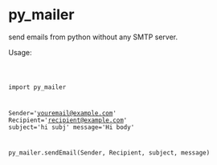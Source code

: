 py_mailer
=========

send emails from python without any SMTP server.

Usage:

<code>

import py_mailer 

Sender='youremail@example.com'
Recipient='recipient@example.com'
subject='hi subj' 
message='Hi body'

py_mailer.sendEmail(Sender, Recipient, subject, message)

</code>
